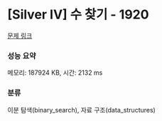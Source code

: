 # [Silver IV] 수 찾기 - 1920 

[문제 링크](https://www.acmicpc.net/problem/1920) 

### 성능 요약

메모리: 187924 KB, 시간: 2132 ms

### 분류

이분 탐색(binary_search), 자료 구조(data_structures)

